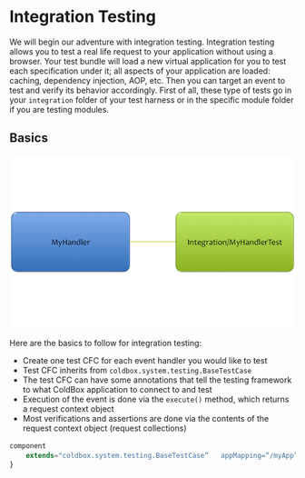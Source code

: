 # Integration Testing

We will begin our adventure with integration testing. Integration testing allows you to test a real life request to your application without using a browser. Your test bundle will load a new virtual application for you to test each specification under it; all aspects of your application are loaded: caching, dependency injection, AOP, etc. Then you can target an event to test and verify its behavior accordingly. First of all, these type of tests go in your `integration` folder of your test harness or in the specific module folder if you are testing modules.

## Basics

![](../../images/HandlerToTestRelationship.png)

Here are the basics to follow for integration testing:

* Create one test CFC for each event handler you would like to test
* Test CFC inherits from `coldbox.system.testing.BaseTestCase`
* The test CFC can have some annotations that tell the testing framework to what ColdBox application to connect to and test
* Execution of the event is done via the `execute()` method, which returns a request context object
* Most verifications and assertions are done via the contents of the request context object (request collections)

```js
component  
	extends="coldbox.system.testing.BaseTestCase”	appMapping=“/myApp”{
}
```